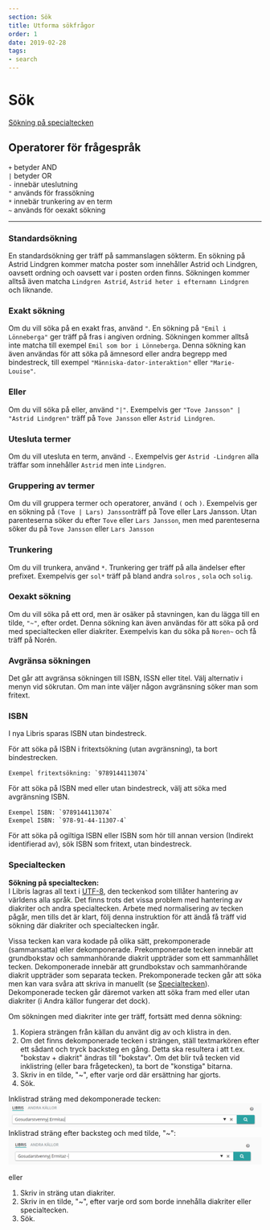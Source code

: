 ```yaml
---
section: Sök
title: Utforma sökfrågor
order: 1
date: 2019-02-28
tags:
- search
---
```


# Sök

[Sökning på specialtecken](#specialtecken)

## Operatorer för frågespråk

   `+` betyder AND  
   `|` betyder OR  
   `-` innebär uteslutning  
   `"` används för frassökning  
   `*` innebär trunkering av en term  
   `~` används för oexakt sökning

---

### Standardsökning

En standardsökning ger träff på sammanslagen sökterm. En sökning på Astrid Lindgren kommer matcha poster som innehåller Astrid och Lindgren, oavsett ordning och oavsett var i posten orden finns. Sökningen kommer alltså även matcha `Lindgren Astrid`, `Astrid heter i efternamn Lindgren` och liknande.

### Exakt sökning

Om du vill söka på en exakt fras, använd `"`. En sökning på `"Emil i Lönneberga"` ger träff på fras i angiven ordning. Sökningen kommer alltså inte matcha till exempel `Emil som bor i Lönneberga`.
Denna sökning kan även användas för att söka på ämnesord eller andra begrepp med bindestreck, till exempel `"Människa-dator-interaktion"` eller `"Marie-Louise"`.  

### Eller

Om du vill söka på eller, använd `"|"`. Exempelvis ger `"Tove Jansson" | "Astrid Lindgren"` träff på `Tove Jansson` eller `Astrid Lindgren`.

### Utesluta termer

Om du vill utesluta en term, använd `-`. Exempelvis ger `Astrid -Lindgren` alla träffar som innehåller `Astrid` men inte `Lindgren`.

### Gruppering av termer 

Om du vill gruppera termer och operatorer, använd `(` och `)`. Exempelvis ger en sökning på `(Tove | Lars) Jansson`träff på Tove eller Lars Jansson. Utan parenteserna söker du efter `Tove` eller `Lars Jansson`, men med parenteserna söker du på `Tove Jansson` eller `Lars Jansson`

### Trunkering

Om du vill trunkera, använd `*`. Trunkering ger träff på alla ändelser efter prefixet. Exempelvis ger `sol*` träff på bland andra `solros` , `sola` och `solig`.  

### Oexakt sökning  

Om du vill söka på ett ord, men är osäker på stavningen, kan du lägga till en tilde, `"~"`, efter ordet. Denna sökning kan även användas för att söka på ord med specialtecken eller diakriter. Exempelvis kan du söka på `Noren~` och få träff på Norén.  

### Avgränsa sökningen

Det går att avgränsa sökningen till ISBN, ISSN eller titel. Välj alternativ i menyn vid sökrutan. Om man inte väljer någon avgränsning söker man som fritext. 

### ISBN

I nya Libris sparas ISBN utan bindestreck.  

För att söka på ISBN i fritextsökning (utan avgränsning), ta bort bindestrecken.  

    Exempel fritextsökning: `9789144113074`

För att söka på ISBN med eller utan bindestreck, välj att söka med  avgränsning ISBN.  

    Exempel ISBN: `9789144113074`
    Exempel ISBN: `978-91-44-11307-4`

För att söka på ogiltiga ISBN eller ISBN som hör till annan version (Indirekt identifierad av), sök ISBN som fritext, utan bindestreck.  

### Specialtecken

**Sökning på specialtecken:**  
I Libris lagras all text i [UTF-8]( https://sv.wikipedia.org/wiki/UTF-8), den teckenkod som tillåter hantering av världens alla språk. Det finns trots det vissa problem med hantering av diakriter och andra specialtecken. Arbete med normalisering av tecken pågår, men tills det är klart, följ denna instruktion för att ändå få träff vid sökning där diakriter och specialtecken ingår.  

Vissa tecken kan vara kodade på olika sätt, prekomponerade (sammansatta) eller dekomponerade. Prekomponerade tecken innebär att grundbokstav och sammanhörande diakrit uppträder som ett sammanhållet tecken. Dekomponerade innebär att grundbokstav och sammanhörande diakrit uppträder som separata tecken. Prekomponerade tecken går att söka men kan vara svåra att skriva in manuellt (se [Specialtecken](https://libris.kb.se/katalogisering/help/search-04-special-chars)). Dekomponerade tecken går däremot varken att söka fram med eller utan diakriter (i Andra källor fungerar det dock).  

Om sökningen med diakriter inte ger träff, fortsätt med denna sökning:  

1. Kopiera strängen från källan du använt dig av och klistra in den.
2. Om det finns dekomponerade tecken i strängen, ställ textmarkören efter ett sådant och tryck backsteg en gång. Detta ska resultera i att t.ex. "bokstav + diakrit" ändras till "bokstav". Om det blir två tecken vid inklistring (eller bara frågetecken), ta bort de "konstiga" bitarna.
3. Skriv in en tilde, "~", efter varje ord där ersättning har gjorts.
4. Sök.  

Inklistrad sträng med dekomponerade tecken:  
![Inklistrad sträng med dekomponerade tecken](tecken1.png)  
Inklistrad sträng efter backsteg och med tilde, "~":  
![Inklistrad sträng efter backsteg och med tilde, "~"](tecken2.png) 

eller

1. Skriv in sträng utan diakriter.  
2. Skriv in en tilde, "~", efter varje ord som borde innehålla diakriter eller specialtecken.  
3. Sök.
